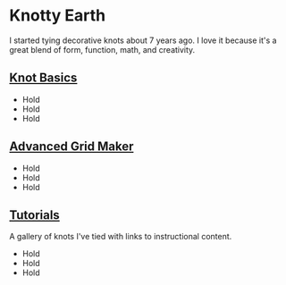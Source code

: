 # Knotty Earth

I started tying decorative knots about 7 years ago. I love it because it's a great blend of form, function, math, and creativity. 

## [Knot Basics](./basics/README.md)

* Hold
* Hold 
* Hold

## [Advanced Grid Maker](./agm/README.md)

* Hold
* Hold 
* Hold

## [Tutorials](./tutorials/README.md)

A gallery of knots I've tied with links to instructional content. 

* Hold
* Hold 
* Hold

